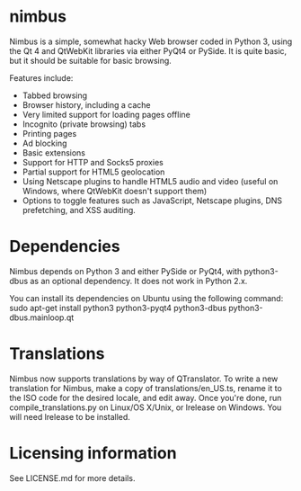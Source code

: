 nimbus
======

Nimbus is a simple, somewhat hacky Web browser coded in Python 3, using the
Qt 4 and QtWebKit libraries via either PyQt4 or PySide. It is quite basic, but
it should be suitable for basic browsing.

Features include:
* Tabbed browsing
* Browser history, including a cache
* Very limited support for loading pages offline
* Incognito (private browsing) tabs
* Printing pages
* Ad blocking
* Basic extensions
* Support for HTTP and Socks5 proxies
* Partial support for HTML5 geolocation
* Using Netscape plugins to handle HTML5 audio and video (useful on Windows,
  where QtWebKit doesn't support them)
* Options to toggle features such as JavaScript, Netscape plugins, DNS
  prefetching, and XSS auditing.

Dependencies
======

Nimbus depends on Python 3 and either PySide or PyQt4, with python3-dbus as
an optional dependency. It does not work in Python 2.x.

You can install its dependencies on Ubuntu using the following command:
    sudo apt-get install python3 python3-pyqt4 python3-dbus python3-dbus.mainloop.qt

Translations
======

Nimbus now supports translations by way of QTranslator. To write a new
translation for Nimbus, make a copy of translations/en_US.ts, rename it to the
ISO code for the desired locale, and edit away. Once you're done, run
compile_translations.py on Linux/OS X/Unix, or lrelease on Windows. You will
need lrelease to be installed.

Licensing information
======

See LICENSE.md for more details.
